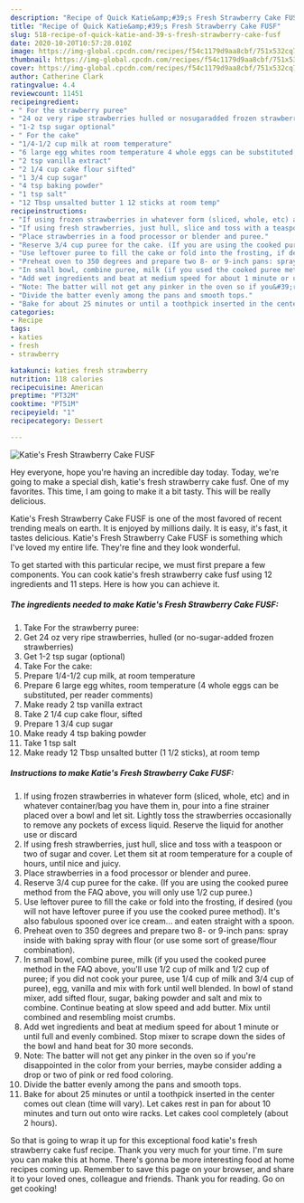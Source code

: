 ```yaml
---
description: "Recipe of Quick Katie&amp;#39;s Fresh Strawberry Cake FUSF"
title: "Recipe of Quick Katie&amp;#39;s Fresh Strawberry Cake FUSF"
slug: 518-recipe-of-quick-katie-and-39-s-fresh-strawberry-cake-fusf
date: 2020-10-20T10:57:28.010Z
image: https://img-global.cpcdn.com/recipes/f54c1179d9aa8cbf/751x532cq70/katies-fresh-strawberry-cake-fusf-recipe-main-photo.jpg
thumbnail: https://img-global.cpcdn.com/recipes/f54c1179d9aa8cbf/751x532cq70/katies-fresh-strawberry-cake-fusf-recipe-main-photo.jpg
cover: https://img-global.cpcdn.com/recipes/f54c1179d9aa8cbf/751x532cq70/katies-fresh-strawberry-cake-fusf-recipe-main-photo.jpg
author: Catherine Clark
ratingvalue: 4.4
reviewcount: 11451
recipeingredient:
- " For the strawberry puree"
- "24 oz very ripe strawberries hulled or nosugaradded frozen strawberries"
- "1-2 tsp sugar optional"
- " For the cake"
- "1/4-1/2 cup milk at room temperature"
- "6 large egg whites room temperature 4 whole eggs can be substituted per reader comments"
- "2 tsp vanilla extract"
- "2 1/4 cup cake flour sifted"
- "1 3/4 cup sugar"
- "4 tsp baking powder"
- "1 tsp salt"
- "12 Tbsp unsalted butter 1 12 sticks at room temp"
recipeinstructions:
- "If using frozen strawberries in whatever form (sliced, whole, etc) and in whatever container/bag you have them in, pour into a fine strainer placed over a bowl and let sit. Lightly toss the strawberries occasionally to remove any pockets of excess liquid. Reserve the liquid for another use or discard"
- "If using fresh strawberries, just hull, slice and toss with a teaspoon or two of sugar and cover. Let them sit at room temperature for a couple of hours, until nice and juicy."
- "Place strawberries in a food processor or blender and puree."
- "Reserve 3/4 cup puree for the cake. (If you are using the cooked puree method from the FAQ above, you will only use 1/2 cup puree.)"
- "Use leftover puree to fill the cake or fold into the frosting, if desired (you will not have leftover puree if you use the cooked puree method). It&#39;s also fabulous spooned over ice cream... and eaten straight with a spoon."
- "Preheat oven to 350 degrees and prepare two 8- or 9-inch pans: spray inside with baking spray with flour (or use some sort of grease/flour combination)."
- "In small bowl, combine puree, milk (if you used the cooked puree method in the FAQ above, you&#39;ll use 1/2 cup of milk and 1/2 cup of puree; if you did not cook your puree, use 1/4 cup of milk and 3/4 cup of puree), egg, vanilla and mix with fork until well blended. In bowl of stand mixer, add sifted flour, sugar, baking powder and salt and mix to combine. Continue beating at slow speed and add butter. Mix until combined and resembling moist crumbs."
- "Add wet ingredients and beat at medium speed for about 1 minute or until full and evenly combined. Stop mixer to scrape down the sides of the bowl and hand beat for 30 more seconds."
- "Note: The batter will not get any pinker in the oven so if you&#39;re disappointed in the color from your berries, maybe consider adding a drop or two of pink or red food coloring."
- "Divide the batter evenly among the pans and smooth tops."
- "Bake for about 25 minutes or until a toothpick inserted in the center comes out clean (time will vary). Let cakes rest in pan for about 10 minutes and turn out onto wire racks. Let cakes cool completely (about 2 hours)."
categories:
- Recipe
tags:
- katies
- fresh
- strawberry

katakunci: katies fresh strawberry 
nutrition: 118 calories
recipecuisine: American
preptime: "PT32M"
cooktime: "PT51M"
recipeyield: "1"
recipecategory: Dessert

---
```



![Katie&#39;s Fresh Strawberry Cake FUSF](https://img-global.cpcdn.com/recipes/f54c1179d9aa8cbf/751x532cq70/katies-fresh-strawberry-cake-fusf-recipe-main-photo.jpg)

Hey everyone, hope you're having an incredible day today. Today, we're going to make a special dish, katie&#39;s fresh strawberry cake fusf. One of my favorites. This time, I am going to make it a bit tasty. This will be really delicious.

Katie&#39;s Fresh Strawberry Cake FUSF is one of the most favored of recent trending meals on earth. It is enjoyed by millions daily. It is easy, it's fast, it tastes delicious. Katie&#39;s Fresh Strawberry Cake FUSF is something which I've loved my entire life. They're fine and they look wonderful.




To get started with this particular recipe, we must first prepare a few components. You can cook katie&#39;s fresh strawberry cake fusf using 12 ingredients and 11 steps. Here is how you can achieve it.

<!--inarticleads1-->

##### The ingredients needed to make Katie&#39;s Fresh Strawberry Cake FUSF:

1. Take  For the strawberry puree:
1. Get 24 oz very ripe strawberries, hulled (or no-sugar-added frozen strawberries)
1. Get 1-2 tsp sugar (optional)
1. Take  For the cake:
1. Prepare 1/4-1/2 cup milk, at room temperature
1. Prepare 6 large egg whites, room temperature (4 whole eggs can be substituted, per reader comments)
1. Make ready 2 tsp vanilla extract
1. Take 2 1/4 cup cake flour, sifted
1. Prepare 1 3/4 cup sugar
1. Make ready 4 tsp baking powder
1. Take 1 tsp salt
1. Make ready 12 Tbsp unsalted butter (1 1/2 sticks), at room temp




<!--inarticleads2-->

##### Instructions to make Katie&#39;s Fresh Strawberry Cake FUSF:

1. If using frozen strawberries in whatever form (sliced, whole, etc) and in whatever container/bag you have them in, pour into a fine strainer placed over a bowl and let sit. Lightly toss the strawberries occasionally to remove any pockets of excess liquid. Reserve the liquid for another use or discard
1. If using fresh strawberries, just hull, slice and toss with a teaspoon or two of sugar and cover. Let them sit at room temperature for a couple of hours, until nice and juicy.
1. Place strawberries in a food processor or blender and puree.
1. Reserve 3/4 cup puree for the cake. (If you are using the cooked puree method from the FAQ above, you will only use 1/2 cup puree.)
1. Use leftover puree to fill the cake or fold into the frosting, if desired (you will not have leftover puree if you use the cooked puree method). It&#39;s also fabulous spooned over ice cream... and eaten straight with a spoon.
1. Preheat oven to 350 degrees and prepare two 8- or 9-inch pans: spray inside with baking spray with flour (or use some sort of grease/flour combination).
1. In small bowl, combine puree, milk (if you used the cooked puree method in the FAQ above, you&#39;ll use 1/2 cup of milk and 1/2 cup of puree; if you did not cook your puree, use 1/4 cup of milk and 3/4 cup of puree), egg, vanilla and mix with fork until well blended. In bowl of stand mixer, add sifted flour, sugar, baking powder and salt and mix to combine. Continue beating at slow speed and add butter. Mix until combined and resembling moist crumbs.
1. Add wet ingredients and beat at medium speed for about 1 minute or until full and evenly combined. Stop mixer to scrape down the sides of the bowl and hand beat for 30 more seconds.
1. Note: The batter will not get any pinker in the oven so if you&#39;re disappointed in the color from your berries, maybe consider adding a drop or two of pink or red food coloring.
1. Divide the batter evenly among the pans and smooth tops.
1. Bake for about 25 minutes or until a toothpick inserted in the center comes out clean (time will vary). Let cakes rest in pan for about 10 minutes and turn out onto wire racks. Let cakes cool completely (about 2 hours).




So that is going to wrap it up for this exceptional food katie&#39;s fresh strawberry cake fusf recipe. Thank you very much for your time. I'm sure you can make this at home. There's gonna be more interesting food at home recipes coming up. Remember to save this page on your browser, and share it to your loved ones, colleague and friends. Thank you for reading. Go on get cooking!
